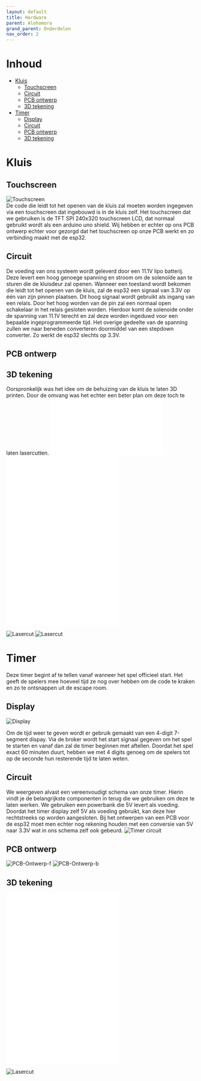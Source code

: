 ```yaml
---
layout: default
title: Hardware
parent: Alohomora
grand_parent: Onderdelen
nav_order: 2
---
```

# Inhoud
- [Kluis](#Kluis)
    - [Touchscreen](#Touchscreen)
    - [Circuit](#Circuit)
    - [PCB ontwerp](#PCB-ontwerp)
    - [3D tekening](#3D-tekening)
- [Timer](#Timer)
    - [Display](#Display)
    - [Circuit](#Circuit)
    - [PCB ontwerp](#PCB-ontwerp)
    - [3D tekening](#3D-tekening)
    
# Kluis
## Touchscreen
![Touchscreen](touchscreen-removebg-preview.png)  
De code die leidt tot het openen van de kluis zal moeten worden ingegeven via een touchscreen dat ingebouwd is in de kluis zelf. 
Het touchscreen dat we gebruiken is de TFT SPI 240x320 touchscreen LCD, dat normaal gebruikt wordt als een arduino uno shield. Wij hebben er echter op ons PCB ontwerp echter voor gezorgd dat het touchscreen op onze PCB werkt en zo verbinding maakt met de esp32.

## Circuit
De voeding van ons systeem wordt geleverd door een 11.1V lipo batterij. Deze levert een hoog genoege spanning en stroom om de solenoïde aan te sturen die de kluisdeur zal openen. Wanneer een toestand wordt bekomen die leidt tot het openen van de kluis, zal de esp32 een signaal van 3.3V op één van zijn pinnen plaatsen. Dit hoog signaal wordt gebruikt als ingang van een relais. Door het hoog worden van de pin zal een normaal open schakelaar in het relais gesloten worden. Hierdoor komt de solenoide onder de spanning van 11.1V terecht en zal deze worden ingeduwd voor een bepaalde ingeprogrammeerde tijd. Het overige gedeelte van de spanning zullen we naar beneden converteren doormiddel van een stepdown converter. Zo werkt de esp32 slechts op 3.3V.

## PCB ontwerp

## 3D tekening
Oorspronkelijk was het idee om de behuizing van de kluis te laten 3D printen. Door de omvang was het echter een beter plan om deze toch te laten lasercutten.
![Deur deksel](afdekplaatje_deur.stl)
![Deur Frame](deur_nieuw.stl)
![Kluis Behuizing](doos_kluis.stl)
![3D-assembly](Assembly_kluis_github.stl)

![Lasercut](binnenste.svg)
![Lasercut](doos_kluis.svg)

# Timer
Deze timer begint af te tellen vanaf wanneer het spel officieel start. 
Het geeft de spelers mee hoeveel tijd ze nog over hebben om de code te kraken en zo te ontsnappen uit de escape room. 

## Display
![Display](tm1637.png)

Om de tijd weer te geven wordt er gebruik gemaakt van een 4-digit 7-segment dispay. Via de broker wordt het start signaal gegeven om het spel te starten en vanaf dan zal de timer beginnen met aftellen. Doordat het spel exact 60 minuten duurt, hebben we met 4 digits genoeg om de spelers tot op de seconde hun resterende tijd te laten weten.

## Circuit
We weergeven alvast een vereenvoudigt schema van onze timer. Hierin vindt je de belangrijkste componenten in terug die we gebruiken om deze te laten werken.
We gebruiken een powerbank die 5V levert als voeding. Doordat het timer display zelf 5V als voeding gebruikt, kan deze hier rechtstreeks op worden aangesloten. Bij het ontwerpen van een PCB voor de esp32 moet men echter nog rekening houden met een conversie van 5V naar 3.3V wat in ons schema zelf ook gebeurd.
![Timer circuit](image-removebg-preview.png)

## PCB ontwerp
![PCB-Ontwerp-f](pcb_schermv2_front.PNG)
![PCB-Ontwerp-b](pcb_schermv2_back.PNG)


## 3D tekening
![3D-tekening](Timer_doosje.stl)
![3D-tekening](Timerdeksel.stl)
![3D-assembly](Assembly_timer_github.stl)

![Lasercut](Timer.svg)
